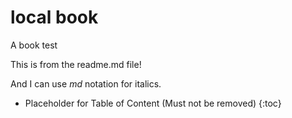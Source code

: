 # local book
A book test

This is from the readme.md file! 

And I can use _md_ notation for italics.


* Placeholder for Table of Content (Must not be removed)
  {:toc}
